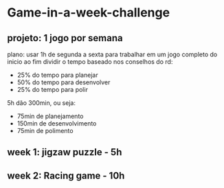 # Game-in-a-week-challenge

## projeto: 1 jogo por semana
plano: usar 1h de segunda a sexta para trabalhar em um jogo completo do inicio ao fim
dividir o tempo baseado nos conselhos do rd:
 - 25% do tempo para planejar
 - 50% do tempo para desenvolver
 - 25% do tempo para polir

5h dão 300min, ou seja:
 - 75min de planejamento
 - 150min de desenvolvimento
 - 75min de polimento

### 

## week 1: jigzaw puzzle - 5h
## week 2: Racing game   - 10h

